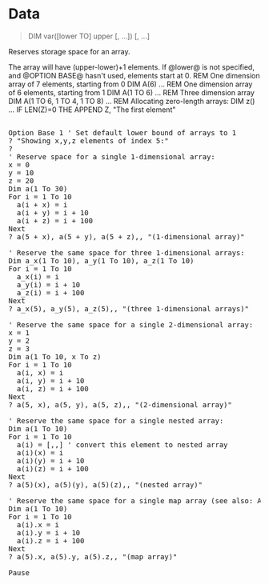 # Data

> DIM var([lower TO] upper [, ...]) [, ...]

Reserves storage space for an array.


The array will have (upper-lower)+1 elements. If @lower@ is not specified, and @OPTION BASE@ hasn't used, elements start at 0.
REM One dimension array of 7 elements, starting from 0
DIM A(6)
...
REM One dimension array of 6 elements, starting from 1
DIM A(1 TO 6)
...
REM Three dimension array
DIM A(1 TO 6, 1 TO 4, 1 TO 8)
...
REM Allocating zero-length arrays:
DIM z()
...
IF LEN(Z)=0 THE APPEND Z, "The first element"

<pre>

Option Base 1 ' Set default lower bound of arrays to 1
? "Showing x,y,z elements of index 5:"
?
' Reserve space for a single 1-dimensional array:
x = 0
y = 10
z = 20
Dim a(1 To 30)
For i = 1 To 10
  a(i + x) = i
  a(i + y) = i + 10
  a(i + z) = i + 100
Next
? a(5 + x), a(5 + y), a(5 + z),, "(1-dimensional array)"

' Reserve the same space for three 1-dimensional arrays:
Dim a_x(1 To 10), a_y(1 To 10), a_z(1 To 10)
For i = 1 To 10
  a_x(i) = i
  a_y(i) = i + 10
  a_z(i) = i + 100
Next
? a_x(5), a_y(5), a_z(5),, "(three 1-dimensional arrays)"

' Reserve the same space for a single 2-dimensional array:
x = 1
y = 2
z = 3
Dim a(1 To 10, x To z)
For i = 1 To 10
  a(i, x) = i
  a(i, y) = i + 10
  a(i, z) = i + 100
Next
? a(5, x), a(5, y), a(5, z),, "(2-dimensional array)"

' Reserve the same space for a single nested array:
Dim a(1 To 10)
For i = 1 To 10
  a(i) = [,,] ' convert this element to nested array
  a(i)(x) = i
  a(i)(y) = i + 10
  a(i)(z) = i + 100
Next
? a(5)(x), a(5)(y), a(5)(z),, "(nested array)"

' Reserve the same space for a single map array (see also: ARRAY, ISMAP):
Dim a(1 To 10)
For i = 1 To 10
  a(i).x = i
  a(i).y = i + 10
  a(i).z = i + 100
Next
? a(5).x, a(5).y, a(5).z,, "(map array)"

Pause

</pre>

